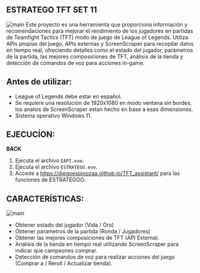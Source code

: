 ## ESTRATEGO TFT SET 11
![main](https://i.imgur.com/rdBlPKd.png)
Este proyecto es una herramienta que proporciona información y recomendaciones para mejorar el rendimiento de los jugadores en partidas de Teamfight Tactics (TFT) modo de juego de League of Legends. Utiliza APIs propias del juego, APIs externas y ScreenScraper para recopilar datos en tiempo real, ofreciendo detalles como el estado del jugador, parámetros de la partida, las mejores composiciones de TFT, análisis de la tienda y detección de comandos de voz para acciones in-game.

## Antes de utilizar:
- League of Legends debe estar en español.
- Se requiere una resolución de 1920x1080 en modo ventana sin bordes, los analsis de ScreenScraper estan hecho en base a esas dimensiones.
- Sistema operativo Windows 11.

## EJECUCÍON:
**BACK**
1. Ejecuta el archivo `EAPI.exe`.
2. Ejecuta el archivo `ESTRATEGO.exe`.
3. Accede a https://diegoespinozaa.github.io/TFT_assistant/ para las funciones de ESTRATEGOO.

## CARACTERÍSTICAS:
![main](https://i.imgur.com/j5xi92H.png)
- Obtener estado del jugador (Vida / Oro)
- Obtener parametros de la partida (Ronda / Jugadores)
- Obtener las mejores composiciones de TFT (API Externa).
- Analisis de la tienda en tiempo real utilizando ScreenScraper para indicar que campeones comprar.
- Detección de comandos de voz para realizar acciones del juego (Comprar a <Campeon> / Reroll / Actualizar tienda).

